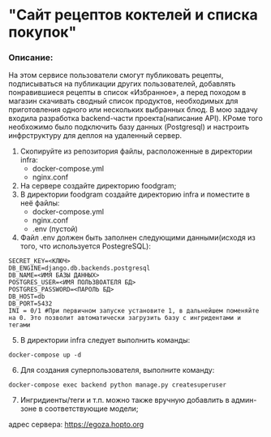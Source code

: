 # "Сайт рецептов коктелей и списка покупок"

### Описание:
На этом сервисе пользователи смогут публиковать рецепты, подписываться на публикации других пользователей, добавлять понравившиеся рецепты в список «Избранное», а перед походом в магазин скачивать сводный список продуктов, необходимых для приготовления одного или нескольких выбранных блюд. В мою задачу входила разработка backend-части проекта(написание API). 
КРоме того необхожимо было подключить базу данных (Postgresql) и настроить инфрструктуру для деплоя на удаленный сервер.


1. Скопируйте из репозитория файлы, расположенные в директории infra:
    - docker-compose.yml
    - nginx.conf
2. На сервере создайте директорию foodgram;
3. В директории foodgram создайте директорию infra и поместите в неё файлы:
    - docker-compose.yml
    - nginx.conf
    - .env (пустой)
4. Файл .env должен быть заполнен следующими данными(исходя из того, что используется PostegreSQL):
```
SECRET_KEY=<КЛЮЧ>
DB_ENGINE=django.db.backends.postgresql
DB_NAME=<ИМЯ БАЗЫ ДАННЫХ>
POSTGRES_USER=<ИМЯ ПОЛЬЗВОАТЕЛЯ БД>
POSTGRES_PASSWORD=<ПАРОЛЬ БД>
DB_HOST=db
DB_PORT=5432
INI = 0/1 #При первичном запуске установите 1, в дальнейшем поменяйте на 0. Это позволит автоматически загрузить базу с ингридентами и тегами
```

5. В директории infra следует выполнить команды:
```
docker-compose up -d
```

6. Для создания суперпользователя, выполните команду:
```
docker-compose exec backend python manage.py createsuperuser
```

7. Ингридиенты/теги и т.п. можно также  вручную добавлить в админ-зоне в соответствующие модели;


адрес сервера: https://egoza.hopto.org
